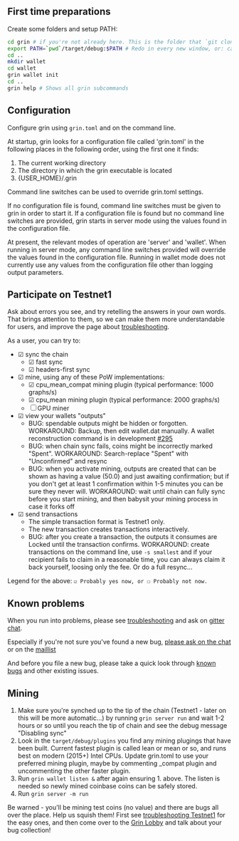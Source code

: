 
## First time preparations

Create some folders and setup PATH:

````bash
cd grin # if you're not already here. This is the folder that `git clone` created for you.
export PATH=`pwd`/target/debug:$PATH # Redo in every new window, or: cargo install
cd ..
mkdir wallet
cd wallet
grin wallet init
cd ..
grin help # Shows all grin subcommands
````

## Configuration

Configure grin using `grin.toml` and on the command line.

At startup, grin looks for a configuration file called 'grin.toml' in the following places in the following order, using the first one it finds:

1. The current working directory
2. The directory in which the grin executable is located
3. {USER_HOME}/.grin

Command line switches can be used to override grin.toml settings.

If no configuration file is found, command line switches must be given to grin in order to start it. If a configuration file is found but no command line switches are provided, grin starts in server mode using the values found in the configuration file.

At present, the relevant modes of operation are 'server' and 'wallet'. When running in server mode, any command line switches provided will override the values found in the configuration file. Running in wallet mode does not currently use any values from the configuration file other than logging output parameters.

## Participate on Testnet1

Ask about errors you see, and try retelling the answers in your own words.
That brings attention to them, so we can make them more understandable for
users, and improve the page about
[troubleshooting](https://github.com/mimblewimble/docs/wiki/Troubleshooting).

As a user, you can try to:

- ☑ sync the chain
  - ☑ fast sync
  - ☑ headers-first sync
- ☑ mine, using any of these PoW implementations:
  - ☑ cpu_mean_compat mining plugin (typical performance: 1000 graphs/s)
  - ☑ cpu_mean mining plugin (typical performance: 2000 graphs/s)
  - ☐ GPU miner
- ☑ view your wallets "outputs"
  - BUG: spendable outputs might be hidden or forgotten.
    WORKAROUND: Backup, then edit wallet.dat manually.
    A wallet reconstruction command is in development
    [#295](https://github.com/mimblewimble/grin/issues/295)
  - BUG: when chain sync fails, coins might be incorrectly marked "Spent".
    WORKAROUND: Search-replace "Spent" with "Unconfirmed" and resync
  - BUG: when you activate mining, outputs are created that can be shown as
    having a value (50.0) and just awaiting confirmation; but if you don't get
    at least 1 confirmation within 1-5 minutes you can be sure they never will.
    WORKAROUND: wait until chain can fully sync before you start mining, and
    then babysit your mining process in case it forks off
- ☑ send transactions
  - The simple transaction format is Testnet1 only.
  - The new transaction creates transactions interactively.
  - BUG: after you create a transaction, the outputs it consumes are Locked
    until the transaction confirms.
    WORKAROUND: create transactions on the command line, use `-s smallest`
    and if your recipient fails to claim in a reasonable time, you can always
    claim it back yourself, loosing only the fee. Or do a full resync...

Legend for the above: `☑ Probably yes now, or ☐ Probably not now.`

## Known problems
When you run into problems, please see [troubleshooting](https://github.com/mimblewimble/docs/wiki/Troubleshooting)
and ask on [gitter chat](https://gitter.im/grin_community/Lobby).

Especially if you're not sure you've found a new bug,
[please ask on the chat](https://gitter.im/grin_community/Lobby)
or on the [maillist](https://launchpad.net/~mimblewimble)

And before you file a new bug, please take a quick look through
[known bugs](https://github.com/mimblewimble/grin/issues?utf8=%E2%9C%93&q=label%3Abug+)
and other existing issues.

## Mining
1. Make sure you're synched up to the tip of the chain (Testnet1 - later on this will be more automatic...) by running `grin server run` and wait 1-2 hours or so until you reach the tip of chain and see the debug message "Disabling sync"
2. Look in the `target/debug/plugins` you find any mining plugings that have been built. Current fastest plugin is called lean or mean or so, and runs best on modern (2015+) Intel CPUs. Update grin.toml to use your preferred mining plugin, maybe by commenting _compat plugin and uncommenting the other faster plugin.
3. Run `grin wallet listen &` after again ensuring 1. above. The listen is needed so newly mined coinbase coins can be safely stored.
4. Run `grin server -m run`

Be warned - you'll be mining test coins (no value) and there are bugs all over the place. Help us squish them! First see  [troubleshooting Testnet1](https://github.com/mimblewimble/docs/wiki/Testnet1-troubleshooting) for the easy ones, and then come over to the [Grin Lobby](https://gitter.im/grin_community/Lobby) and talk about your bug collection!